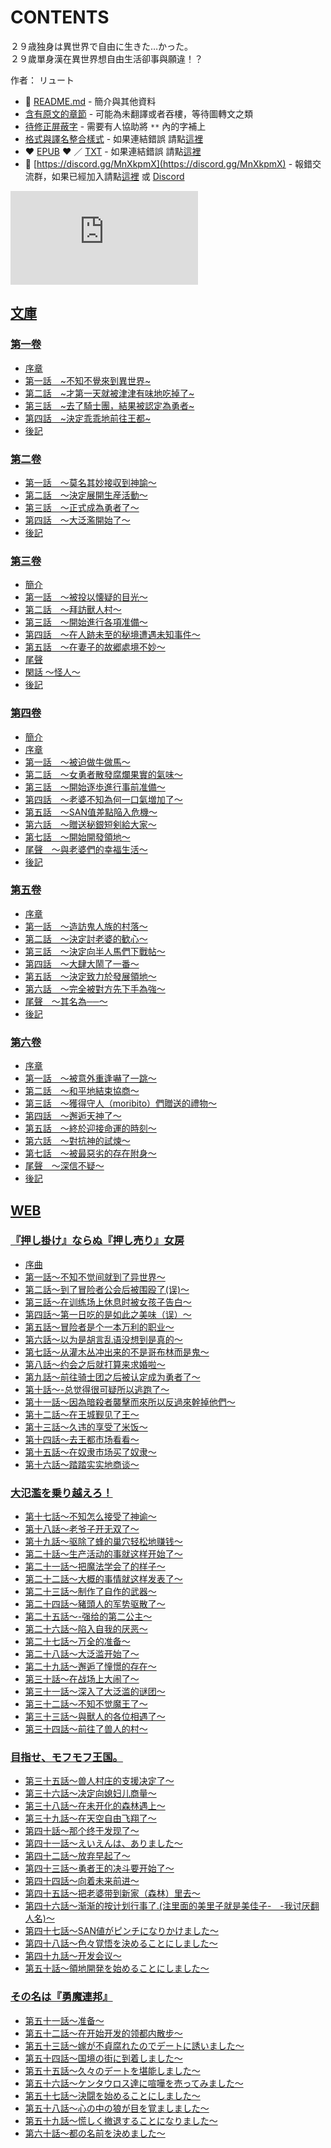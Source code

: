 # CONTENTS

２９歳独身は異世界で自由に生きた…かった。  
２９歲單身漢在異世界想自由生活卻事與願違！？  

作者： リュート  



- :closed_book: [README.md](README.md) - 簡介與其他資料
- [含有原文的章節](ja.md) - 可能為未翻譯或者吞樓，等待圖轉文之類
- [待修正屏蔽字](%E5%BE%85%E4%BF%AE%E6%AD%A3%E5%B1%8F%E8%94%BD%E5%AD%97.md) - 需要有人協助將 `**` 內的字補上
- [格式與譯名整合樣式](https://github.com/bluelovers/node-novel/blob/master/lib/locales/%EF%BC%92%EF%BC%99%E6%AD%B3%E7%8B%AC%E8%BA%AB%E3%81%AF%E7%95%B0%E4%B8%96%E7%95%8C%E3%81%A7%E8%87%AA%E7%94%B1%E3%81%AB%E7%94%9F%E3%81%8D%E3%81%9F%E2%80%A6%E3%81%8B%E3%81%A3%E3%81%9F%E3%80%82.ts) - 如果連結錯誤 請點[這裡](https://github.com/bluelovers/node-novel/blob/master/lib/locales/)
-  :heart: [EPUB](https://gitlab.com/demonovel/epub-txt/blob/master/user_out/%EF%BC%92%EF%BC%99%E6%AD%B2%E5%96%AE%E8%BA%AB%E6%BC%A2%E5%9C%A8%E7%95%B0%E4%B8%96%E7%95%8C%E6%83%B3%E8%87%AA%E7%94%B1%E7%94%9F%E6%B4%BB%E5%8D%BB%E4%BA%8B%E8%88%87%E9%A1%98%E9%81%95%EF%BC%81%EF%BC%9F.epub) :heart:  ／ [TXT](https://gitlab.com/demonovel/epub-txt/blob/master/user_out/out/%EF%BC%92%EF%BC%99%E6%AD%B2%E5%96%AE%E8%BA%AB%E6%BC%A2%E5%9C%A8%E7%95%B0%E4%B8%96%E7%95%8C%E6%83%B3%E8%87%AA%E7%94%B1%E7%94%9F%E6%B4%BB%E5%8D%BB%E4%BA%8B%E8%88%87%E9%A1%98%E9%81%95.out.txt) - 如果連結錯誤 請點[這裡](https://gitlab.com/demonovel/epub-txt/blob/master/user_out/user_out)
- :mega: [https://discord.gg/MnXkpmX](https://discord.gg/MnXkpmX) - 報錯交流群，如果已經加入請點[這裡](https://discordapp.com/channels/467794087769014273/467794088285175809) 或 [Discord](https://discordapp.com/channels/@me)


![導航目錄](https://chart.apis.google.com/chart?cht=qr&chs=150x150&chl=https://gitlab.com/novel-group/txt-source/blob/master/user_out/２９歳独身は異世界で自由に生きた…かった。/導航目錄.md "導航目錄")




## [文庫](00010_%E6%96%87%E5%BA%AB)


### [第一卷](00010_%E6%96%87%E5%BA%AB/00000_%E7%AC%AC%E4%B8%80%E5%8D%B7)

- [序章](00010_%E6%96%87%E5%BA%AB/00000_%E7%AC%AC%E4%B8%80%E5%8D%B7/00020_%E5%BA%8F%E7%AB%A0.txt)
- [第一話　~不知不覺來到異世界~](00010_%E6%96%87%E5%BA%AB/00000_%E7%AC%AC%E4%B8%80%E5%8D%B7/00030_%E7%AC%AC%E4%B8%80%E8%A9%B1%E3%80%80~%E4%B8%8D%E7%9F%A5%E4%B8%8D%E8%A6%BA%E4%BE%86%E5%88%B0%E7%95%B0%E4%B8%96%E7%95%8C~.txt)
- [第二話　~才第一天就被津津有味地吃掉了~](00010_%E6%96%87%E5%BA%AB/00000_%E7%AC%AC%E4%B8%80%E5%8D%B7/00040_%E7%AC%AC%E4%BA%8C%E8%A9%B1%E3%80%80~%E6%89%8D%E7%AC%AC%E4%B8%80%E5%A4%A9%E5%B0%B1%E8%A2%AB%E6%B4%A5%E6%B4%A5%E6%9C%89%E5%91%B3%E5%9C%B0%E5%90%83%E6%8E%89%E4%BA%86~.txt)
- [第三話　~去了騎士團，結果被認定為勇者~](00010_%E6%96%87%E5%BA%AB/00000_%E7%AC%AC%E4%B8%80%E5%8D%B7/00050_%E7%AC%AC%E4%B8%89%E8%A9%B1%E3%80%80~%E5%8E%BB%E4%BA%86%E9%A8%8E%E5%A3%AB%E5%9C%98%EF%BC%8C%E7%B5%90%E6%9E%9C%E8%A2%AB%E8%AA%8D%E5%AE%9A%E7%82%BA%E5%8B%87%E8%80%85~.txt)
- [第四話　~決定乖乖地前往王都~](00010_%E6%96%87%E5%BA%AB/00000_%E7%AC%AC%E4%B8%80%E5%8D%B7/00060_%E7%AC%AC%E5%9B%9B%E8%A9%B1%E3%80%80~%E6%B1%BA%E5%AE%9A%E4%B9%96%E4%B9%96%E5%9C%B0%E5%89%8D%E5%BE%80%E7%8E%8B%E9%83%BD~.txt)
- [後記](00010_%E6%96%87%E5%BA%AB/00000_%E7%AC%AC%E4%B8%80%E5%8D%B7/00070_%E5%BE%8C%E8%A8%98.txt)

### [第二卷](00010_%E6%96%87%E5%BA%AB/00010_%E7%AC%AC%E4%BA%8C%E5%8D%B7)

- [第一話　～莫名其妙接収到神諭～](00010_%E6%96%87%E5%BA%AB/00010_%E7%AC%AC%E4%BA%8C%E5%8D%B7/00020_%E7%AC%AC%E4%B8%80%E8%A9%B1%E3%80%80%EF%BD%9E%E8%8E%AB%E5%90%8D%E5%85%B6%E5%A6%99%E6%8E%A5%E5%8F%8E%E5%88%B0%E7%A5%9E%E8%AB%AD%EF%BD%9E.txt)
- [第二話　～決定展開生産活動～](00010_%E6%96%87%E5%BA%AB/00010_%E7%AC%AC%E4%BA%8C%E5%8D%B7/00030_%E7%AC%AC%E4%BA%8C%E8%A9%B1%E3%80%80%EF%BD%9E%E6%B1%BA%E5%AE%9A%E5%B1%95%E9%96%8B%E7%94%9F%E7%94%A3%E6%B4%BB%E5%8B%95%EF%BD%9E.txt)
- [第三話　～正式成為勇者了～](00010_%E6%96%87%E5%BA%AB/00010_%E7%AC%AC%E4%BA%8C%E5%8D%B7/00040_%E7%AC%AC%E4%B8%89%E8%A9%B1%E3%80%80%EF%BD%9E%E6%AD%A3%E5%BC%8F%E6%88%90%E7%82%BA%E5%8B%87%E8%80%85%E4%BA%86%EF%BD%9E.txt)
- [第四話　～大泛濫開始了～](00010_%E6%96%87%E5%BA%AB/00010_%E7%AC%AC%E4%BA%8C%E5%8D%B7/00050_%E7%AC%AC%E5%9B%9B%E8%A9%B1%E3%80%80%EF%BD%9E%E5%A4%A7%E6%B3%9B%E6%BF%AB%E9%96%8B%E5%A7%8B%E4%BA%86%EF%BD%9E.txt)
- [後記](00010_%E6%96%87%E5%BA%AB/00010_%E7%AC%AC%E4%BA%8C%E5%8D%B7/00060_%E5%BE%8C%E8%A8%98.txt)

### [第三卷](00010_%E6%96%87%E5%BA%AB/00020_%E7%AC%AC%E4%B8%89%E5%8D%B7)

- [簡介](00010_%E6%96%87%E5%BA%AB/00020_%E7%AC%AC%E4%B8%89%E5%8D%B7/00010_%E7%B0%A1%E4%BB%8B.txt)
- [第一話　～被投以懐疑的目光～](00010_%E6%96%87%E5%BA%AB/00020_%E7%AC%AC%E4%B8%89%E5%8D%B7/00020_%E7%AC%AC%E4%B8%80%E8%A9%B1%E3%80%80%EF%BD%9E%E8%A2%AB%E6%8A%95%E4%BB%A5%E6%87%90%E7%96%91%E7%9A%84%E7%9B%AE%E5%85%89%EF%BD%9E.txt)
- [第二話　～拜訪獸人村～](00010_%E6%96%87%E5%BA%AB/00020_%E7%AC%AC%E4%B8%89%E5%8D%B7/00030_%E7%AC%AC%E4%BA%8C%E8%A9%B1%E3%80%80%EF%BD%9E%E6%8B%9C%E8%A8%AA%E7%8D%B8%E4%BA%BA%E6%9D%91%EF%BD%9E.txt)
- [第三話　～開始進行各項准備～](00010_%E6%96%87%E5%BA%AB/00020_%E7%AC%AC%E4%B8%89%E5%8D%B7/00040_%E7%AC%AC%E4%B8%89%E8%A9%B1%E3%80%80%EF%BD%9E%E9%96%8B%E5%A7%8B%E9%80%B2%E8%A1%8C%E5%90%84%E9%A0%85%E5%87%86%E5%82%99%EF%BD%9E.txt)
- [第四話　～在人跡未至的秘境遭遇未知事件～](00010_%E6%96%87%E5%BA%AB/00020_%E7%AC%AC%E4%B8%89%E5%8D%B7/00050_%E7%AC%AC%E5%9B%9B%E8%A9%B1%E3%80%80%EF%BD%9E%E5%9C%A8%E4%BA%BA%E8%B7%A1%E6%9C%AA%E8%87%B3%E7%9A%84%E7%A7%98%E5%A2%83%E9%81%AD%E9%81%87%E6%9C%AA%E7%9F%A5%E4%BA%8B%E4%BB%B6%EF%BD%9E.txt)
- [第五話　～在妻子的故郷處境不妙～](00010_%E6%96%87%E5%BA%AB/00020_%E7%AC%AC%E4%B8%89%E5%8D%B7/00060_%E7%AC%AC%E4%BA%94%E8%A9%B1%E3%80%80%EF%BD%9E%E5%9C%A8%E5%A6%BB%E5%AD%90%E7%9A%84%E6%95%85%E9%83%B7%E8%99%95%E5%A2%83%E4%B8%8D%E5%A6%99%EF%BD%9E.txt)
- [尾聲](00010_%E6%96%87%E5%BA%AB/00020_%E7%AC%AC%E4%B8%89%E5%8D%B7/00070_%E5%B0%BE%E8%81%B2.txt)
- [閑話 ～怪人～](00010_%E6%96%87%E5%BA%AB/00020_%E7%AC%AC%E4%B8%89%E5%8D%B7/00080_%E9%96%91%E8%A9%B1%20%EF%BD%9E%E6%80%AA%E4%BA%BA%EF%BD%9E.txt)
- [後記](00010_%E6%96%87%E5%BA%AB/00020_%E7%AC%AC%E4%B8%89%E5%8D%B7/00090_%E5%BE%8C%E8%A8%98.txt)

### [第四卷](00010_%E6%96%87%E5%BA%AB/00030_%E7%AC%AC%E5%9B%9B%E5%8D%B7)

- [簡介](00010_%E6%96%87%E5%BA%AB/00030_%E7%AC%AC%E5%9B%9B%E5%8D%B7/00010_%E7%B0%A1%E4%BB%8B.txt)
- [序章](00010_%E6%96%87%E5%BA%AB/00030_%E7%AC%AC%E5%9B%9B%E5%8D%B7/00020_%E5%BA%8F%E7%AB%A0.txt)
- [第一話　～被迫做牛做馬～](00010_%E6%96%87%E5%BA%AB/00030_%E7%AC%AC%E5%9B%9B%E5%8D%B7/00030_%E7%AC%AC%E4%B8%80%E8%A9%B1%E3%80%80%EF%BD%9E%E8%A2%AB%E8%BF%AB%E5%81%9A%E7%89%9B%E5%81%9A%E9%A6%AC%EF%BD%9E.txt)
- [第二話　～女勇者散發腐爛果實的氣味～](00010_%E6%96%87%E5%BA%AB/00030_%E7%AC%AC%E5%9B%9B%E5%8D%B7/00040_%E7%AC%AC%E4%BA%8C%E8%A9%B1%E3%80%80%EF%BD%9E%E5%A5%B3%E5%8B%87%E8%80%85%E6%95%A3%E7%99%BC%E8%85%90%E7%88%9B%E6%9E%9C%E5%AF%A6%E7%9A%84%E6%B0%A3%E5%91%B3%EF%BD%9E.txt)
- [第三話　～開始逐歩進行事前准備～](00010_%E6%96%87%E5%BA%AB/00030_%E7%AC%AC%E5%9B%9B%E5%8D%B7/00050_%E7%AC%AC%E4%B8%89%E8%A9%B1%E3%80%80%EF%BD%9E%E9%96%8B%E5%A7%8B%E9%80%90%E6%AD%A9%E9%80%B2%E8%A1%8C%E4%BA%8B%E5%89%8D%E5%87%86%E5%82%99%EF%BD%9E.txt)
- [第四話　～老婆不知為何一口氣増加了～](00010_%E6%96%87%E5%BA%AB/00030_%E7%AC%AC%E5%9B%9B%E5%8D%B7/00060_%E7%AC%AC%E5%9B%9B%E8%A9%B1%E3%80%80%EF%BD%9E%E8%80%81%E5%A9%86%E4%B8%8D%E7%9F%A5%E7%82%BA%E4%BD%95%E4%B8%80%E5%8F%A3%E6%B0%A3%E5%A2%97%E5%8A%A0%E4%BA%86%EF%BD%9E.txt)
- [第五話　～SAN值差點陥入危機～](00010_%E6%96%87%E5%BA%AB/00030_%E7%AC%AC%E5%9B%9B%E5%8D%B7/00070_%E7%AC%AC%E4%BA%94%E8%A9%B1%E3%80%80%EF%BD%9ESAN%E5%80%BC%E5%B7%AE%E9%BB%9E%E9%99%A5%E5%85%A5%E5%8D%B1%E6%A9%9F%EF%BD%9E.txt)
- [第六話　～贈送秘銀短剣給大家～](00010_%E6%96%87%E5%BA%AB/00030_%E7%AC%AC%E5%9B%9B%E5%8D%B7/00080_%E7%AC%AC%E5%85%AD%E8%A9%B1%E3%80%80%EF%BD%9E%E8%B4%88%E9%80%81%E7%A7%98%E9%8A%80%E7%9F%AD%E5%89%A3%E7%B5%A6%E5%A4%A7%E5%AE%B6%EF%BD%9E.txt)
- [第七話　～開始開發領地～](00010_%E6%96%87%E5%BA%AB/00030_%E7%AC%AC%E5%9B%9B%E5%8D%B7/00090_%E7%AC%AC%E4%B8%83%E8%A9%B1%E3%80%80%EF%BD%9E%E9%96%8B%E5%A7%8B%E9%96%8B%E7%99%BC%E9%A0%98%E5%9C%B0%EF%BD%9E.txt)
- [尾聲　～與老婆們的幸福生活～](00010_%E6%96%87%E5%BA%AB/00030_%E7%AC%AC%E5%9B%9B%E5%8D%B7/00100_%E5%B0%BE%E8%81%B2%E3%80%80%EF%BD%9E%E8%88%87%E8%80%81%E5%A9%86%E5%80%91%E7%9A%84%E5%B9%B8%E7%A6%8F%E7%94%9F%E6%B4%BB%EF%BD%9E.txt)
- [後記](00010_%E6%96%87%E5%BA%AB/00030_%E7%AC%AC%E5%9B%9B%E5%8D%B7/00110_%E5%BE%8C%E8%A8%98.txt)

### [第五卷](00010_%E6%96%87%E5%BA%AB/00040_%E7%AC%AC%E4%BA%94%E5%8D%B7)

- [序章](00010_%E6%96%87%E5%BA%AB/00040_%E7%AC%AC%E4%BA%94%E5%8D%B7/00020_%E5%BA%8F%E7%AB%A0.txt)
- [第一話　～造訪鬼人族的村落～](00010_%E6%96%87%E5%BA%AB/00040_%E7%AC%AC%E4%BA%94%E5%8D%B7/00030_%E7%AC%AC%E4%B8%80%E8%A9%B1%E3%80%80%EF%BD%9E%E9%80%A0%E8%A8%AA%E9%AC%BC%E4%BA%BA%E6%97%8F%E7%9A%84%E6%9D%91%E8%90%BD%EF%BD%9E.txt)
- [第二話　～決定討老婆的歓心～](00010_%E6%96%87%E5%BA%AB/00040_%E7%AC%AC%E4%BA%94%E5%8D%B7/00040_%E7%AC%AC%E4%BA%8C%E8%A9%B1%E3%80%80%EF%BD%9E%E6%B1%BA%E5%AE%9A%E8%A8%8E%E8%80%81%E5%A9%86%E7%9A%84%E6%AD%93%E5%BF%83%EF%BD%9E.txt)
- [第三話　～決定向半人馬們下戰帖～](00010_%E6%96%87%E5%BA%AB/00040_%E7%AC%AC%E4%BA%94%E5%8D%B7/00050_%E7%AC%AC%E4%B8%89%E8%A9%B1%E3%80%80%EF%BD%9E%E6%B1%BA%E5%AE%9A%E5%90%91%E5%8D%8A%E4%BA%BA%E9%A6%AC%E5%80%91%E4%B8%8B%E6%88%B0%E5%B8%96%EF%BD%9E.txt)
- [第四話　～大肆大鬧了一番～](00010_%E6%96%87%E5%BA%AB/00040_%E7%AC%AC%E4%BA%94%E5%8D%B7/00060_%E7%AC%AC%E5%9B%9B%E8%A9%B1%E3%80%80%EF%BD%9E%E5%A4%A7%E8%82%86%E5%A4%A7%E9%AC%A7%E4%BA%86%E4%B8%80%E7%95%AA%EF%BD%9E.txt)
- [第五話　～決定致力於發展領地～](00010_%E6%96%87%E5%BA%AB/00040_%E7%AC%AC%E4%BA%94%E5%8D%B7/00070_%E7%AC%AC%E4%BA%94%E8%A9%B1%E3%80%80%EF%BD%9E%E6%B1%BA%E5%AE%9A%E8%87%B4%E5%8A%9B%E6%96%BC%E7%99%BC%E5%B1%95%E9%A0%98%E5%9C%B0%EF%BD%9E.txt)
- [第六話　～完全被對方先下手為強～](00010_%E6%96%87%E5%BA%AB/00040_%E7%AC%AC%E4%BA%94%E5%8D%B7/00080_%E7%AC%AC%E5%85%AD%E8%A9%B1%E3%80%80%EF%BD%9E%E5%AE%8C%E5%85%A8%E8%A2%AB%E5%B0%8D%E6%96%B9%E5%85%88%E4%B8%8B%E6%89%8B%E7%82%BA%E5%BC%B7%EF%BD%9E.txt)
- [尾聲　～其名為──～](00010_%E6%96%87%E5%BA%AB/00040_%E7%AC%AC%E4%BA%94%E5%8D%B7/00090_%E5%B0%BE%E8%81%B2%E3%80%80%EF%BD%9E%E5%85%B6%E5%90%8D%E7%82%BA%E2%94%80%E2%94%80%EF%BD%9E.txt)
- [後記](00010_%E6%96%87%E5%BA%AB/00040_%E7%AC%AC%E4%BA%94%E5%8D%B7/00100_%E5%BE%8C%E8%A8%98.txt)

### [第六卷](00010_%E6%96%87%E5%BA%AB/00060_%E7%AC%AC%E5%85%AD%E5%8D%B7)

- [序章](00010_%E6%96%87%E5%BA%AB/00060_%E7%AC%AC%E5%85%AD%E5%8D%B7/00020_%E5%BA%8F%E7%AB%A0.txt)
- [第一話　～被意外重逢嚇了一跳～](00010_%E6%96%87%E5%BA%AB/00060_%E7%AC%AC%E5%85%AD%E5%8D%B7/00030_%E7%AC%AC%E4%B8%80%E8%A9%B1%E3%80%80%EF%BD%9E%E8%A2%AB%E6%84%8F%E5%A4%96%E9%87%8D%E9%80%A2%E5%9A%87%E4%BA%86%E4%B8%80%E8%B7%B3%EF%BD%9E.txt)
- [第二話　～和平地結束協商～](00010_%E6%96%87%E5%BA%AB/00060_%E7%AC%AC%E5%85%AD%E5%8D%B7/00040_%E7%AC%AC%E4%BA%8C%E8%A9%B1%E3%80%80%EF%BD%9E%E5%92%8C%E5%B9%B3%E5%9C%B0%E7%B5%90%E6%9D%9F%E5%8D%94%E5%95%86%EF%BD%9E.txt)
- [第三話　～獲得守人（moribito）們贈送的禮物～](00010_%E6%96%87%E5%BA%AB/00060_%E7%AC%AC%E5%85%AD%E5%8D%B7/00050_%E7%AC%AC%E4%B8%89%E8%A9%B1%E3%80%80%EF%BD%9E%E7%8D%B2%E5%BE%97%E5%AE%88%E4%BA%BA%EF%BC%88moribito%EF%BC%89%E5%80%91%E8%B4%88%E9%80%81%E7%9A%84%E7%A6%AE%E7%89%A9%EF%BD%9E.txt)
- [第四話　～邂逅天神了～](00010_%E6%96%87%E5%BA%AB/00060_%E7%AC%AC%E5%85%AD%E5%8D%B7/00060_%E7%AC%AC%E5%9B%9B%E8%A9%B1%E3%80%80%EF%BD%9E%E9%82%82%E9%80%85%E5%A4%A9%E7%A5%9E%E4%BA%86%EF%BD%9E.txt)
- [第五話　～終於迎接命運的時刻～](00010_%E6%96%87%E5%BA%AB/00060_%E7%AC%AC%E5%85%AD%E5%8D%B7/00070_%E7%AC%AC%E4%BA%94%E8%A9%B1%E3%80%80%EF%BD%9E%E7%B5%82%E6%96%BC%E8%BF%8E%E6%8E%A5%E5%91%BD%E9%81%8B%E7%9A%84%E6%99%82%E5%88%BB%EF%BD%9E.txt)
- [第六話　～對抗神的試煉～](00010_%E6%96%87%E5%BA%AB/00060_%E7%AC%AC%E5%85%AD%E5%8D%B7/00080_%E7%AC%AC%E5%85%AD%E8%A9%B1%E3%80%80%EF%BD%9E%E5%B0%8D%E6%8A%97%E7%A5%9E%E7%9A%84%E8%A9%A6%E7%85%89%EF%BD%9E.txt)
- [第七話　～被最惡劣的存在附身～](00010_%E6%96%87%E5%BA%AB/00060_%E7%AC%AC%E5%85%AD%E5%8D%B7/00090_%E7%AC%AC%E4%B8%83%E8%A9%B1%E3%80%80%EF%BD%9E%E8%A2%AB%E6%9C%80%E6%83%A1%E5%8A%A3%E7%9A%84%E5%AD%98%E5%9C%A8%E9%99%84%E8%BA%AB%EF%BD%9E.txt)
- [尾聲　～深信不疑～](00010_%E6%96%87%E5%BA%AB/00060_%E7%AC%AC%E5%85%AD%E5%8D%B7/00100_%E5%B0%BE%E8%81%B2%E3%80%80%EF%BD%9E%E6%B7%B1%E4%BF%A1%E4%B8%8D%E7%96%91%EF%BD%9E.txt)
- [後記](00010_%E6%96%87%E5%BA%AB/00060_%E7%AC%AC%E5%85%AD%E5%8D%B7/00110_%E5%BE%8C%E8%A8%98.txt)


## [WEB](00020_WEB)


### [『押し掛け』ならぬ『押し売り』女房](00020_WEB/00000_%E3%80%8E%E6%8A%BC%E3%81%97%E6%8E%9B%E3%81%91%E3%80%8F%E3%81%AA%E3%82%89%E3%81%AC%E3%80%8E%E6%8A%BC%E3%81%97%E5%A3%B2%E3%82%8A%E3%80%8F%E5%A5%B3%E6%88%BF)

- [序曲](00020_WEB/00000_%E3%80%8E%E6%8A%BC%E3%81%97%E6%8E%9B%E3%81%91%E3%80%8F%E3%81%AA%E3%82%89%E3%81%AC%E3%80%8E%E6%8A%BC%E3%81%97%E5%A3%B2%E3%82%8A%E3%80%8F%E5%A5%B3%E6%88%BF/00010_%E5%BA%8F%E6%9B%B2.txt)
- [第一話～不知不觉间就到了异世界～](00020_WEB/00000_%E3%80%8E%E6%8A%BC%E3%81%97%E6%8E%9B%E3%81%91%E3%80%8F%E3%81%AA%E3%82%89%E3%81%AC%E3%80%8E%E6%8A%BC%E3%81%97%E5%A3%B2%E3%82%8A%E3%80%8F%E5%A5%B3%E6%88%BF/00020_%E7%AC%AC%E4%B8%80%E8%A9%B1%EF%BD%9E%E4%B8%8D%E7%9F%A5%E4%B8%8D%E8%A7%89%E9%97%B4%E5%B0%B1%E5%88%B0%E4%BA%86%E5%BC%82%E4%B8%96%E7%95%8C%EF%BD%9E.txt)
- [第二話～到了冒险者公会后被围殴了(误)～](00020_WEB/00000_%E3%80%8E%E6%8A%BC%E3%81%97%E6%8E%9B%E3%81%91%E3%80%8F%E3%81%AA%E3%82%89%E3%81%AC%E3%80%8E%E6%8A%BC%E3%81%97%E5%A3%B2%E3%82%8A%E3%80%8F%E5%A5%B3%E6%88%BF/00030_%E7%AC%AC%E4%BA%8C%E8%A9%B1%EF%BD%9E%E5%88%B0%E4%BA%86%E5%86%92%E9%99%A9%E8%80%85%E5%85%AC%E4%BC%9A%E5%90%8E%E8%A2%AB%E5%9B%B4%E6%AE%B4%E4%BA%86(%E8%AF%AF)%EF%BD%9E.txt)
- [第三話～在训练场上休息时被女孩子告白～](00020_WEB/00000_%E3%80%8E%E6%8A%BC%E3%81%97%E6%8E%9B%E3%81%91%E3%80%8F%E3%81%AA%E3%82%89%E3%81%AC%E3%80%8E%E6%8A%BC%E3%81%97%E5%A3%B2%E3%82%8A%E3%80%8F%E5%A5%B3%E6%88%BF/00040_%E7%AC%AC%E4%B8%89%E8%A9%B1%EF%BD%9E%E5%9C%A8%E8%AE%AD%E7%BB%83%E5%9C%BA%E4%B8%8A%E4%BC%91%E6%81%AF%E6%97%B6%E8%A2%AB%E5%A5%B3%E5%AD%A9%E5%AD%90%E5%91%8A%E7%99%BD%EF%BD%9E.txt)
- [第四話～第一日吃的是如此之美味（误）～](00020_WEB/00000_%E3%80%8E%E6%8A%BC%E3%81%97%E6%8E%9B%E3%81%91%E3%80%8F%E3%81%AA%E3%82%89%E3%81%AC%E3%80%8E%E6%8A%BC%E3%81%97%E5%A3%B2%E3%82%8A%E3%80%8F%E5%A5%B3%E6%88%BF/00050_%E7%AC%AC%E5%9B%9B%E8%A9%B1%EF%BD%9E%E7%AC%AC%E4%B8%80%E6%97%A5%E5%90%83%E7%9A%84%E6%98%AF%E5%A6%82%E6%AD%A4%E4%B9%8B%E7%BE%8E%E5%91%B3%EF%BC%88%E8%AF%AF%EF%BC%89%EF%BD%9E.txt)
- [第五話～冒险者是个一本万利的职业～](00020_WEB/00000_%E3%80%8E%E6%8A%BC%E3%81%97%E6%8E%9B%E3%81%91%E3%80%8F%E3%81%AA%E3%82%89%E3%81%AC%E3%80%8E%E6%8A%BC%E3%81%97%E5%A3%B2%E3%82%8A%E3%80%8F%E5%A5%B3%E6%88%BF/00060_%E7%AC%AC%E4%BA%94%E8%A9%B1%EF%BD%9E%E5%86%92%E9%99%A9%E8%80%85%E6%98%AF%E4%B8%AA%E4%B8%80%E6%9C%AC%E4%B8%87%E5%88%A9%E7%9A%84%E8%81%8C%E4%B8%9A%EF%BD%9E.txt)
- [第六話～以为是胡言乱语没想到是真的～](00020_WEB/00000_%E3%80%8E%E6%8A%BC%E3%81%97%E6%8E%9B%E3%81%91%E3%80%8F%E3%81%AA%E3%82%89%E3%81%AC%E3%80%8E%E6%8A%BC%E3%81%97%E5%A3%B2%E3%82%8A%E3%80%8F%E5%A5%B3%E6%88%BF/00070_%E7%AC%AC%E5%85%AD%E8%A9%B1%EF%BD%9E%E4%BB%A5%E4%B8%BA%E6%98%AF%E8%83%A1%E8%A8%80%E4%B9%B1%E8%AF%AD%E6%B2%A1%E6%83%B3%E5%88%B0%E6%98%AF%E7%9C%9F%E7%9A%84%EF%BD%9E.txt)
- [第七話～从灌木丛冲出来的不是哥布林而是鬼～](00020_WEB/00000_%E3%80%8E%E6%8A%BC%E3%81%97%E6%8E%9B%E3%81%91%E3%80%8F%E3%81%AA%E3%82%89%E3%81%AC%E3%80%8E%E6%8A%BC%E3%81%97%E5%A3%B2%E3%82%8A%E3%80%8F%E5%A5%B3%E6%88%BF/00080_%E7%AC%AC%E4%B8%83%E8%A9%B1%EF%BD%9E%E4%BB%8E%E7%81%8C%E6%9C%A8%E4%B8%9B%E5%86%B2%E5%87%BA%E6%9D%A5%E7%9A%84%E4%B8%8D%E6%98%AF%E5%93%A5%E5%B8%83%E6%9E%97%E8%80%8C%E6%98%AF%E9%AC%BC%EF%BD%9E.txt)
- [第八話～约会之后就打算来求婚啦～](00020_WEB/00000_%E3%80%8E%E6%8A%BC%E3%81%97%E6%8E%9B%E3%81%91%E3%80%8F%E3%81%AA%E3%82%89%E3%81%AC%E3%80%8E%E6%8A%BC%E3%81%97%E5%A3%B2%E3%82%8A%E3%80%8F%E5%A5%B3%E6%88%BF/00090_%E7%AC%AC%E5%85%AB%E8%A9%B1%EF%BD%9E%E7%BA%A6%E4%BC%9A%E4%B9%8B%E5%90%8E%E5%B0%B1%E6%89%93%E7%AE%97%E6%9D%A5%E6%B1%82%E5%A9%9A%E5%95%A6%EF%BD%9E.txt)
- [第九話～前往骑士团之后被认定成为勇者了～](00020_WEB/00000_%E3%80%8E%E6%8A%BC%E3%81%97%E6%8E%9B%E3%81%91%E3%80%8F%E3%81%AA%E3%82%89%E3%81%AC%E3%80%8E%E6%8A%BC%E3%81%97%E5%A3%B2%E3%82%8A%E3%80%8F%E5%A5%B3%E6%88%BF/00100_%E7%AC%AC%E4%B9%9D%E8%A9%B1%EF%BD%9E%E5%89%8D%E5%BE%80%E9%AA%91%E5%A3%AB%E5%9B%A2%E4%B9%8B%E5%90%8E%E8%A2%AB%E8%AE%A4%E5%AE%9A%E6%88%90%E4%B8%BA%E5%8B%87%E8%80%85%E4%BA%86%EF%BD%9E.txt)
- [第十話～-总觉得很可疑所以逃跑了～](00020_WEB/00000_%E3%80%8E%E6%8A%BC%E3%81%97%E6%8E%9B%E3%81%91%E3%80%8F%E3%81%AA%E3%82%89%E3%81%AC%E3%80%8E%E6%8A%BC%E3%81%97%E5%A3%B2%E3%82%8A%E3%80%8F%E5%A5%B3%E6%88%BF/00110_%E7%AC%AC%E5%8D%81%E8%A9%B1%EF%BD%9E-%E6%80%BB%E8%A7%89%E5%BE%97%E5%BE%88%E5%8F%AF%E7%96%91%E6%89%80%E4%BB%A5%E9%80%83%E8%B7%91%E4%BA%86%EF%BD%9E.txt)
- [第十一話～因為暗殺者襲擊而來所以反過來幹掉他們～](00020_WEB/00000_%E3%80%8E%E6%8A%BC%E3%81%97%E6%8E%9B%E3%81%91%E3%80%8F%E3%81%AA%E3%82%89%E3%81%AC%E3%80%8E%E6%8A%BC%E3%81%97%E5%A3%B2%E3%82%8A%E3%80%8F%E5%A5%B3%E6%88%BF/00120_%E7%AC%AC%E5%8D%81%E4%B8%80%E8%A9%B1%EF%BD%9E%E5%9B%A0%E7%82%BA%E6%9A%97%E6%AE%BA%E8%80%85%E8%A5%B2%E6%93%8A%E8%80%8C%E4%BE%86%E6%89%80%E4%BB%A5%E5%8F%8D%E9%81%8E%E4%BE%86%E5%B9%B9%E6%8E%89%E4%BB%96%E5%80%91%EF%BD%9E.txt)
- [第十二話～在王城觐见了王～](00020_WEB/00000_%E3%80%8E%E6%8A%BC%E3%81%97%E6%8E%9B%E3%81%91%E3%80%8F%E3%81%AA%E3%82%89%E3%81%AC%E3%80%8E%E6%8A%BC%E3%81%97%E5%A3%B2%E3%82%8A%E3%80%8F%E5%A5%B3%E6%88%BF/00130_%E7%AC%AC%E5%8D%81%E4%BA%8C%E8%A9%B1%EF%BD%9E%E5%9C%A8%E7%8E%8B%E5%9F%8E%E8%A7%90%E8%A7%81%E4%BA%86%E7%8E%8B%EF%BD%9E.txt)
- [第十三話～久违的享受了米饭～](00020_WEB/00000_%E3%80%8E%E6%8A%BC%E3%81%97%E6%8E%9B%E3%81%91%E3%80%8F%E3%81%AA%E3%82%89%E3%81%AC%E3%80%8E%E6%8A%BC%E3%81%97%E5%A3%B2%E3%82%8A%E3%80%8F%E5%A5%B3%E6%88%BF/00140_%E7%AC%AC%E5%8D%81%E4%B8%89%E8%A9%B1%EF%BD%9E%E4%B9%85%E8%BF%9D%E7%9A%84%E4%BA%AB%E5%8F%97%E4%BA%86%E7%B1%B3%E9%A5%AD%EF%BD%9E.txt)
- [第十四話～去王都市场看看～](00020_WEB/00000_%E3%80%8E%E6%8A%BC%E3%81%97%E6%8E%9B%E3%81%91%E3%80%8F%E3%81%AA%E3%82%89%E3%81%AC%E3%80%8E%E6%8A%BC%E3%81%97%E5%A3%B2%E3%82%8A%E3%80%8F%E5%A5%B3%E6%88%BF/00150_%E7%AC%AC%E5%8D%81%E5%9B%9B%E8%A9%B1%EF%BD%9E%E5%8E%BB%E7%8E%8B%E9%83%BD%E5%B8%82%E5%9C%BA%E7%9C%8B%E7%9C%8B%EF%BD%9E.txt)
- [第十五話～在奴隶市场买了奴隶～](00020_WEB/00000_%E3%80%8E%E6%8A%BC%E3%81%97%E6%8E%9B%E3%81%91%E3%80%8F%E3%81%AA%E3%82%89%E3%81%AC%E3%80%8E%E6%8A%BC%E3%81%97%E5%A3%B2%E3%82%8A%E3%80%8F%E5%A5%B3%E6%88%BF/00160_%E7%AC%AC%E5%8D%81%E4%BA%94%E8%A9%B1%EF%BD%9E%E5%9C%A8%E5%A5%B4%E9%9A%B6%E5%B8%82%E5%9C%BA%E4%B9%B0%E4%BA%86%E5%A5%B4%E9%9A%B6%EF%BD%9E.txt)
- [第十六話～踏踏实实地商谈～](00020_WEB/00000_%E3%80%8E%E6%8A%BC%E3%81%97%E6%8E%9B%E3%81%91%E3%80%8F%E3%81%AA%E3%82%89%E3%81%AC%E3%80%8E%E6%8A%BC%E3%81%97%E5%A3%B2%E3%82%8A%E3%80%8F%E5%A5%B3%E6%88%BF/00170_%E7%AC%AC%E5%8D%81%E5%85%AD%E8%A9%B1%EF%BD%9E%E8%B8%8F%E8%B8%8F%E5%AE%9E%E5%AE%9E%E5%9C%B0%E5%95%86%E8%B0%88%EF%BD%9E.txt)

### [大氾濫を乗り越えろ！](00020_WEB/00010_%E5%A4%A7%E6%B0%BE%E6%BF%AB%E3%82%92%E4%B9%97%E3%82%8A%E8%B6%8A%E3%81%88%E3%82%8D%EF%BC%81)

- [第十七話～不知怎么接受了神谕～](00020_WEB/00010_%E5%A4%A7%E6%B0%BE%E6%BF%AB%E3%82%92%E4%B9%97%E3%82%8A%E8%B6%8A%E3%81%88%E3%82%8D%EF%BC%81/00180_%E7%AC%AC%E5%8D%81%E4%B8%83%E8%A9%B1%EF%BD%9E%E4%B8%8D%E7%9F%A5%E6%80%8E%E4%B9%88%E6%8E%A5%E5%8F%97%E4%BA%86%E7%A5%9E%E8%B0%95%EF%BD%9E.txt)
- [第十八話～老爷子开无双了～](00020_WEB/00010_%E5%A4%A7%E6%B0%BE%E6%BF%AB%E3%82%92%E4%B9%97%E3%82%8A%E8%B6%8A%E3%81%88%E3%82%8D%EF%BC%81/00190_%E7%AC%AC%E5%8D%81%E5%85%AB%E8%A9%B1%EF%BD%9E%E8%80%81%E7%88%B7%E5%AD%90%E5%BC%80%E6%97%A0%E5%8F%8C%E4%BA%86%EF%BD%9E.txt)
- [第十九話～驱除了蜂的巢穴轻松地赚钱～](00020_WEB/00010_%E5%A4%A7%E6%B0%BE%E6%BF%AB%E3%82%92%E4%B9%97%E3%82%8A%E8%B6%8A%E3%81%88%E3%82%8D%EF%BC%81/00200_%E7%AC%AC%E5%8D%81%E4%B9%9D%E8%A9%B1%EF%BD%9E%E9%A9%B1%E9%99%A4%E4%BA%86%E8%9C%82%E7%9A%84%E5%B7%A2%E7%A9%B4%E8%BD%BB%E6%9D%BE%E5%9C%B0%E8%B5%9A%E9%92%B1%EF%BD%9E.txt)
- [第二十話～生产活动的事就这样开始了～](00020_WEB/00010_%E5%A4%A7%E6%B0%BE%E6%BF%AB%E3%82%92%E4%B9%97%E3%82%8A%E8%B6%8A%E3%81%88%E3%82%8D%EF%BC%81/00210_%E7%AC%AC%E4%BA%8C%E5%8D%81%E8%A9%B1%EF%BD%9E%E7%94%9F%E4%BA%A7%E6%B4%BB%E5%8A%A8%E7%9A%84%E4%BA%8B%E5%B0%B1%E8%BF%99%E6%A0%B7%E5%BC%80%E5%A7%8B%E4%BA%86%EF%BD%9E.txt)
- [第二十一話～把魔法学会了的样子～](00020_WEB/00010_%E5%A4%A7%E6%B0%BE%E6%BF%AB%E3%82%92%E4%B9%97%E3%82%8A%E8%B6%8A%E3%81%88%E3%82%8D%EF%BC%81/00220_%E7%AC%AC%E4%BA%8C%E5%8D%81%E4%B8%80%E8%A9%B1%EF%BD%9E%E6%8A%8A%E9%AD%94%E6%B3%95%E5%AD%A6%E4%BC%9A%E4%BA%86%E7%9A%84%E6%A0%B7%E5%AD%90%EF%BD%9E.txt)
- [第二十二話～大概的事情就这样发表了～](00020_WEB/00010_%E5%A4%A7%E6%B0%BE%E6%BF%AB%E3%82%92%E4%B9%97%E3%82%8A%E8%B6%8A%E3%81%88%E3%82%8D%EF%BC%81/00230_%E7%AC%AC%E4%BA%8C%E5%8D%81%E4%BA%8C%E8%A9%B1%EF%BD%9E%E5%A4%A7%E6%A6%82%E7%9A%84%E4%BA%8B%E6%83%85%E5%B0%B1%E8%BF%99%E6%A0%B7%E5%8F%91%E8%A1%A8%E4%BA%86%EF%BD%9E.txt)
- [第二十三話～制作了自作的武器～](00020_WEB/00010_%E5%A4%A7%E6%B0%BE%E6%BF%AB%E3%82%92%E4%B9%97%E3%82%8A%E8%B6%8A%E3%81%88%E3%82%8D%EF%BC%81/00240_%E7%AC%AC%E4%BA%8C%E5%8D%81%E4%B8%89%E8%A9%B1%EF%BD%9E%E5%88%B6%E4%BD%9C%E4%BA%86%E8%87%AA%E4%BD%9C%E7%9A%84%E6%AD%A6%E5%99%A8%EF%BD%9E.txt)
- [第二十四話～豬頭人的军势驱散了～](00020_WEB/00010_%E5%A4%A7%E6%B0%BE%E6%BF%AB%E3%82%92%E4%B9%97%E3%82%8A%E8%B6%8A%E3%81%88%E3%82%8D%EF%BC%81/00250_%E7%AC%AC%E4%BA%8C%E5%8D%81%E5%9B%9B%E8%A9%B1%EF%BD%9E%E8%B1%AC%E9%A0%AD%E4%BA%BA%E7%9A%84%E5%86%9B%E5%8A%BF%E9%A9%B1%E6%95%A3%E4%BA%86%EF%BD%9E.txt)
- [第二十五話～-强给的第二公主～](00020_WEB/00010_%E5%A4%A7%E6%B0%BE%E6%BF%AB%E3%82%92%E4%B9%97%E3%82%8A%E8%B6%8A%E3%81%88%E3%82%8D%EF%BC%81/00260_%E7%AC%AC%E4%BA%8C%E5%8D%81%E4%BA%94%E8%A9%B1%EF%BD%9E-%E5%BC%BA%E7%BB%99%E7%9A%84%E7%AC%AC%E4%BA%8C%E5%85%AC%E4%B8%BB%EF%BD%9E.txt)
- [第二十六話～陷入自我的厌恶～](00020_WEB/00010_%E5%A4%A7%E6%B0%BE%E6%BF%AB%E3%82%92%E4%B9%97%E3%82%8A%E8%B6%8A%E3%81%88%E3%82%8D%EF%BC%81/00270_%E7%AC%AC%E4%BA%8C%E5%8D%81%E5%85%AD%E8%A9%B1%EF%BD%9E%E9%99%B7%E5%85%A5%E8%87%AA%E6%88%91%E7%9A%84%E5%8E%8C%E6%81%B6%EF%BD%9E.txt)
- [第二十七話～万全的准备～](00020_WEB/00010_%E5%A4%A7%E6%B0%BE%E6%BF%AB%E3%82%92%E4%B9%97%E3%82%8A%E8%B6%8A%E3%81%88%E3%82%8D%EF%BC%81/00280_%E7%AC%AC%E4%BA%8C%E5%8D%81%E4%B8%83%E8%A9%B1%EF%BD%9E%E4%B8%87%E5%85%A8%E7%9A%84%E5%87%86%E5%A4%87%EF%BD%9E.txt)
- [第二十八話～大泛滥开始了～](00020_WEB/00010_%E5%A4%A7%E6%B0%BE%E6%BF%AB%E3%82%92%E4%B9%97%E3%82%8A%E8%B6%8A%E3%81%88%E3%82%8D%EF%BC%81/00290_%E7%AC%AC%E4%BA%8C%E5%8D%81%E5%85%AB%E8%A9%B1%EF%BD%9E%E5%A4%A7%E6%B3%9B%E6%BB%A5%E5%BC%80%E5%A7%8B%E4%BA%86%EF%BD%9E.txt)
- [第二十九話～邂逅了憧憬的存在～](00020_WEB/00010_%E5%A4%A7%E6%B0%BE%E6%BF%AB%E3%82%92%E4%B9%97%E3%82%8A%E8%B6%8A%E3%81%88%E3%82%8D%EF%BC%81/00300_%E7%AC%AC%E4%BA%8C%E5%8D%81%E4%B9%9D%E8%A9%B1%EF%BD%9E%E9%82%82%E9%80%85%E4%BA%86%E6%86%A7%E6%86%AC%E7%9A%84%E5%AD%98%E5%9C%A8%EF%BD%9E.txt)
- [第三十話～在战场上大闹了～](00020_WEB/00010_%E5%A4%A7%E6%B0%BE%E6%BF%AB%E3%82%92%E4%B9%97%E3%82%8A%E8%B6%8A%E3%81%88%E3%82%8D%EF%BC%81/00310_%E7%AC%AC%E4%B8%89%E5%8D%81%E8%A9%B1%EF%BD%9E%E5%9C%A8%E6%88%98%E5%9C%BA%E4%B8%8A%E5%A4%A7%E9%97%B9%E4%BA%86%EF%BD%9E.txt)
- [第三十一話～深入了大泛滥的谜团～](00020_WEB/00010_%E5%A4%A7%E6%B0%BE%E6%BF%AB%E3%82%92%E4%B9%97%E3%82%8A%E8%B6%8A%E3%81%88%E3%82%8D%EF%BC%81/00320_%E7%AC%AC%E4%B8%89%E5%8D%81%E4%B8%80%E8%A9%B1%EF%BD%9E%E6%B7%B1%E5%85%A5%E4%BA%86%E5%A4%A7%E6%B3%9B%E6%BB%A5%E7%9A%84%E8%B0%9C%E5%9B%A2%EF%BD%9E.txt)
- [第三十二話～不知不觉魔王了～](00020_WEB/00010_%E5%A4%A7%E6%B0%BE%E6%BF%AB%E3%82%92%E4%B9%97%E3%82%8A%E8%B6%8A%E3%81%88%E3%82%8D%EF%BC%81/00330_%E7%AC%AC%E4%B8%89%E5%8D%81%E4%BA%8C%E8%A9%B1%EF%BD%9E%E4%B8%8D%E7%9F%A5%E4%B8%8D%E8%A7%89%E9%AD%94%E7%8E%8B%E4%BA%86%EF%BD%9E.txt)
- [第三十三話～與獸人的各位相遇了～](00020_WEB/00010_%E5%A4%A7%E6%B0%BE%E6%BF%AB%E3%82%92%E4%B9%97%E3%82%8A%E8%B6%8A%E3%81%88%E3%82%8D%EF%BC%81/00340_%E7%AC%AC%E4%B8%89%E5%8D%81%E4%B8%89%E8%A9%B1%EF%BD%9E%E8%88%87%E7%8D%B8%E4%BA%BA%E7%9A%84%E5%90%84%E4%BD%8D%E7%9B%B8%E9%81%87%E4%BA%86%EF%BD%9E.txt)
- [第三十四話～前往了兽人的村～](00020_WEB/00010_%E5%A4%A7%E6%B0%BE%E6%BF%AB%E3%82%92%E4%B9%97%E3%82%8A%E8%B6%8A%E3%81%88%E3%82%8D%EF%BC%81/00350_%E7%AC%AC%E4%B8%89%E5%8D%81%E5%9B%9B%E8%A9%B1%EF%BD%9E%E5%89%8D%E5%BE%80%E4%BA%86%E5%85%BD%E4%BA%BA%E7%9A%84%E6%9D%91%EF%BD%9E.txt)

### [目指せ、モフモフ王国。](00020_WEB/00020_%E7%9B%AE%E6%8C%87%E3%81%9B%E3%80%81%E3%83%A2%E3%83%95%E3%83%A2%E3%83%95%E7%8E%8B%E5%9B%BD%E3%80%82)

- [第三十五話～兽人村庄的支援决定了～](00020_WEB/00020_%E7%9B%AE%E6%8C%87%E3%81%9B%E3%80%81%E3%83%A2%E3%83%95%E3%83%A2%E3%83%95%E7%8E%8B%E5%9B%BD%E3%80%82/00360_%E7%AC%AC%E4%B8%89%E5%8D%81%E4%BA%94%E8%A9%B1%EF%BD%9E%E5%85%BD%E4%BA%BA%E6%9D%91%E5%BA%84%E7%9A%84%E6%94%AF%E6%8F%B4%E5%86%B3%E5%AE%9A%E4%BA%86%EF%BD%9E.txt)
- [第三十六話～决定向媳妇儿商量～](00020_WEB/00020_%E7%9B%AE%E6%8C%87%E3%81%9B%E3%80%81%E3%83%A2%E3%83%95%E3%83%A2%E3%83%95%E7%8E%8B%E5%9B%BD%E3%80%82/00370_%E7%AC%AC%E4%B8%89%E5%8D%81%E5%85%AD%E8%A9%B1%EF%BD%9E%E5%86%B3%E5%AE%9A%E5%90%91%E5%AA%B3%E5%A6%87%E5%84%BF%E5%95%86%E9%87%8F%EF%BD%9E.txt)
- [第三十八話～在未开化的森林遇上～](00020_WEB/00020_%E7%9B%AE%E6%8C%87%E3%81%9B%E3%80%81%E3%83%A2%E3%83%95%E3%83%A2%E3%83%95%E7%8E%8B%E5%9B%BD%E3%80%82/00380_%E7%AC%AC%E4%B8%89%E5%8D%81%E5%85%AB%E8%A9%B1%EF%BD%9E%E5%9C%A8%E6%9C%AA%E5%BC%80%E5%8C%96%E7%9A%84%E6%A3%AE%E6%9E%97%E9%81%87%E4%B8%8A%EF%BD%9E.txt)
- [第三十九話～在天空自由飞翔了～](00020_WEB/00020_%E7%9B%AE%E6%8C%87%E3%81%9B%E3%80%81%E3%83%A2%E3%83%95%E3%83%A2%E3%83%95%E7%8E%8B%E5%9B%BD%E3%80%82/00390_%E7%AC%AC%E4%B8%89%E5%8D%81%E4%B9%9D%E8%A9%B1%EF%BD%9E%E5%9C%A8%E5%A4%A9%E7%A9%BA%E8%87%AA%E7%94%B1%E9%A3%9E%E7%BF%94%E4%BA%86%EF%BD%9E.txt)
- [第四十話～那个终于发现了～](00020_WEB/00020_%E7%9B%AE%E6%8C%87%E3%81%9B%E3%80%81%E3%83%A2%E3%83%95%E3%83%A2%E3%83%95%E7%8E%8B%E5%9B%BD%E3%80%82/00400_%E7%AC%AC%E5%9B%9B%E5%8D%81%E8%A9%B1%EF%BD%9E%E9%82%A3%E4%B8%AA%E7%BB%88%E4%BA%8E%E5%8F%91%E7%8E%B0%E4%BA%86%EF%BD%9E.txt)
- [第四十一話～えいえんは、ありました～](00020_WEB/00020_%E7%9B%AE%E6%8C%87%E3%81%9B%E3%80%81%E3%83%A2%E3%83%95%E3%83%A2%E3%83%95%E7%8E%8B%E5%9B%BD%E3%80%82/00405_%E7%AC%AC%E5%9B%9B%E5%8D%81%E4%B8%80%E8%A9%B1%EF%BD%9E%E3%81%88%E3%81%84%E3%81%88%E3%82%93%E3%81%AF%E3%80%81%E3%81%82%E3%82%8A%E3%81%BE%E3%81%97%E3%81%9F%EF%BD%9E.txt)
- [第四十二話～放弃早起了～](00020_WEB/00020_%E7%9B%AE%E6%8C%87%E3%81%9B%E3%80%81%E3%83%A2%E3%83%95%E3%83%A2%E3%83%95%E7%8E%8B%E5%9B%BD%E3%80%82/00410_%E7%AC%AC%E5%9B%9B%E5%8D%81%E4%BA%8C%E8%A9%B1%EF%BD%9E%E6%94%BE%E5%BC%83%E6%97%A9%E8%B5%B7%E4%BA%86%EF%BD%9E.txt)
- [第四十三話～勇者王的决斗要开始了～](00020_WEB/00020_%E7%9B%AE%E6%8C%87%E3%81%9B%E3%80%81%E3%83%A2%E3%83%95%E3%83%A2%E3%83%95%E7%8E%8B%E5%9B%BD%E3%80%82/00430_%E7%AC%AC%E5%9B%9B%E5%8D%81%E4%B8%89%E8%A9%B1%EF%BD%9E%E5%8B%87%E8%80%85%E7%8E%8B%E7%9A%84%E5%86%B3%E6%96%97%E8%A6%81%E5%BC%80%E5%A7%8B%E4%BA%86%EF%BD%9E.txt)
- [第四十四話～向着未来前进～](00020_WEB/00020_%E7%9B%AE%E6%8C%87%E3%81%9B%E3%80%81%E3%83%A2%E3%83%95%E3%83%A2%E3%83%95%E7%8E%8B%E5%9B%BD%E3%80%82/00440_%E7%AC%AC%E5%9B%9B%E5%8D%81%E5%9B%9B%E8%A9%B1%EF%BD%9E%E5%90%91%E7%9D%80%E6%9C%AA%E6%9D%A5%E5%89%8D%E8%BF%9B%EF%BD%9E.txt)
- [第四十五話～把老婆带到新家（森林）里去～](00020_WEB/00020_%E7%9B%AE%E6%8C%87%E3%81%9B%E3%80%81%E3%83%A2%E3%83%95%E3%83%A2%E3%83%95%E7%8E%8B%E5%9B%BD%E3%80%82/00460_%E7%AC%AC%E5%9B%9B%E5%8D%81%E4%BA%94%E8%A9%B1%EF%BD%9E%E6%8A%8A%E8%80%81%E5%A9%86%E5%B8%A6%E5%88%B0%E6%96%B0%E5%AE%B6%EF%BC%88%E6%A3%AE%E6%9E%97%EF%BC%89%E9%87%8C%E5%8E%BB%EF%BD%9E.txt)
- [第四十六話～渐渐的按计划行事了.(注里面的美里子就是美佳子-　-我讨厌翻人名)～](00020_WEB/00020_%E7%9B%AE%E6%8C%87%E3%81%9B%E3%80%81%E3%83%A2%E3%83%95%E3%83%A2%E3%83%95%E7%8E%8B%E5%9B%BD%E3%80%82/00470_%E7%AC%AC%E5%9B%9B%E5%8D%81%E5%85%AD%E8%A9%B1%EF%BD%9E%E6%B8%90%E6%B8%90%E7%9A%84%E6%8C%89%E8%AE%A1%E5%88%92%E8%A1%8C%E4%BA%8B%E4%BA%86.(%E6%B3%A8%E9%87%8C%E9%9D%A2%E7%9A%84%E7%BE%8E%E9%87%8C%E5%AD%90%E5%B0%B1%E6%98%AF%E7%BE%8E%E4%BD%B3%E5%AD%90-%E3%80%80-%E6%88%91%E8%AE%A8%E5%8E%8C%E7%BF%BB%E4%BA%BA%E5%90%8D)%EF%BD%9E.txt)
- [第四十七話～SAN値がピンチになりかけました～](00020_WEB/00020_%E7%9B%AE%E6%8C%87%E3%81%9B%E3%80%81%E3%83%A2%E3%83%95%E3%83%A2%E3%83%95%E7%8E%8B%E5%9B%BD%E3%80%82/00490_%E7%AC%AC%E5%9B%9B%E5%8D%81%E4%B8%83%E8%A9%B1%EF%BD%9ESAN%E5%80%A4%E3%81%8C%E3%83%94%E3%83%B3%E3%83%81%E3%81%AB%E3%81%AA%E3%82%8A%E3%81%8B%E3%81%91%E3%81%BE%E3%81%97%E3%81%9F%EF%BD%9E.txt)
- [第四十八話～色々覚悟を決めることにしました～](00020_WEB/00020_%E7%9B%AE%E6%8C%87%E3%81%9B%E3%80%81%E3%83%A2%E3%83%95%E3%83%A2%E3%83%95%E7%8E%8B%E5%9B%BD%E3%80%82/00510_%E7%AC%AC%E5%9B%9B%E5%8D%81%E5%85%AB%E8%A9%B1%EF%BD%9E%E8%89%B2%E3%80%85%E8%A6%9A%E6%82%9F%E3%82%92%E6%B1%BA%E3%82%81%E3%82%8B%E3%81%93%E3%81%A8%E3%81%AB%E3%81%97%E3%81%BE%E3%81%97%E3%81%9F%EF%BD%9E.txt)
- [第四十九話～开发会议～](00020_WEB/00020_%E7%9B%AE%E6%8C%87%E3%81%9B%E3%80%81%E3%83%A2%E3%83%95%E3%83%A2%E3%83%95%E7%8E%8B%E5%9B%BD%E3%80%82/00530_%E7%AC%AC%E5%9B%9B%E5%8D%81%E4%B9%9D%E8%A9%B1%EF%BD%9E%E5%BC%80%E5%8F%91%E4%BC%9A%E8%AE%AE%EF%BD%9E.txt)
- [第五十話～領地開発を始めることにしました～](00020_WEB/00020_%E7%9B%AE%E6%8C%87%E3%81%9B%E3%80%81%E3%83%A2%E3%83%95%E3%83%A2%E3%83%95%E7%8E%8B%E5%9B%BD%E3%80%82/00540_%E7%AC%AC%E4%BA%94%E5%8D%81%E8%A9%B1%EF%BD%9E%E9%A0%98%E5%9C%B0%E9%96%8B%E7%99%BA%E3%82%92%E5%A7%8B%E3%82%81%E3%82%8B%E3%81%93%E3%81%A8%E3%81%AB%E3%81%97%E3%81%BE%E3%81%97%E3%81%9F%EF%BD%9E.txt)

### [その名は『勇魔連邦』](00020_WEB/00030_%E3%81%9D%E3%81%AE%E5%90%8D%E3%81%AF%E3%80%8E%E5%8B%87%E9%AD%94%E9%80%A3%E9%82%A6%E3%80%8F)

- [第五十一話～准备～](00020_WEB/00030_%E3%81%9D%E3%81%AE%E5%90%8D%E3%81%AF%E3%80%8E%E5%8B%87%E9%AD%94%E9%80%A3%E9%82%A6%E3%80%8F/00510_%E7%AC%AC%E4%BA%94%E5%8D%81%E4%B8%80%E8%A9%B1%EF%BD%9E%E5%87%86%E5%A4%87%EF%BD%9E.txt)
- [第五十二話～在开始开发的领都内散步～](00020_WEB/00030_%E3%81%9D%E3%81%AE%E5%90%8D%E3%81%AF%E3%80%8E%E5%8B%87%E9%AD%94%E9%80%A3%E9%82%A6%E3%80%8F/00520_%E7%AC%AC%E4%BA%94%E5%8D%81%E4%BA%8C%E8%A9%B1%EF%BD%9E%E5%9C%A8%E5%BC%80%E5%A7%8B%E5%BC%80%E5%8F%91%E7%9A%84%E9%A2%86%E9%83%BD%E5%86%85%E6%95%A3%E6%AD%A5%EF%BD%9E.txt)
- [第五十三話～嫁が不貞腐れたのでデートに誘いました～](00020_WEB/00030_%E3%81%9D%E3%81%AE%E5%90%8D%E3%81%AF%E3%80%8E%E5%8B%87%E9%AD%94%E9%80%A3%E9%82%A6%E3%80%8F/00530_%E7%AC%AC%E4%BA%94%E5%8D%81%E4%B8%89%E8%A9%B1%EF%BD%9E%E5%AB%81%E3%81%8C%E4%B8%8D%E8%B2%9E%E8%85%90%E3%82%8C%E3%81%9F%E3%81%AE%E3%81%A7%E3%83%87%E3%83%BC%E3%83%88%E3%81%AB%E8%AA%98%E3%81%84%E3%81%BE%E3%81%97%E3%81%9F%EF%BD%9E.txt)
- [第五十四話～国境の街に到着しました～](00020_WEB/00030_%E3%81%9D%E3%81%AE%E5%90%8D%E3%81%AF%E3%80%8E%E5%8B%87%E9%AD%94%E9%80%A3%E9%82%A6%E3%80%8F/00540_%E7%AC%AC%E4%BA%94%E5%8D%81%E5%9B%9B%E8%A9%B1%EF%BD%9E%E5%9B%BD%E5%A2%83%E3%81%AE%E8%A1%97%E3%81%AB%E5%88%B0%E7%9D%80%E3%81%97%E3%81%BE%E3%81%97%E3%81%9F%EF%BD%9E.txt)
- [第五十五話～久々のデートを堪能しました～](00020_WEB/00030_%E3%81%9D%E3%81%AE%E5%90%8D%E3%81%AF%E3%80%8E%E5%8B%87%E9%AD%94%E9%80%A3%E9%82%A6%E3%80%8F/00550_%E7%AC%AC%E4%BA%94%E5%8D%81%E4%BA%94%E8%A9%B1%EF%BD%9E%E4%B9%85%E3%80%85%E3%81%AE%E3%83%87%E3%83%BC%E3%83%88%E3%82%92%E5%A0%AA%E8%83%BD%E3%81%97%E3%81%BE%E3%81%97%E3%81%9F%EF%BD%9E.txt)
- [第五十六話～ケンタウロス達に喧嘩を売ってみました～](00020_WEB/00030_%E3%81%9D%E3%81%AE%E5%90%8D%E3%81%AF%E3%80%8E%E5%8B%87%E9%AD%94%E9%80%A3%E9%82%A6%E3%80%8F/00560_%E7%AC%AC%E4%BA%94%E5%8D%81%E5%85%AD%E8%A9%B1%EF%BD%9E%E3%82%B1%E3%83%B3%E3%82%BF%E3%82%A6%E3%83%AD%E3%82%B9%E9%81%94%E3%81%AB%E5%96%A7%E5%98%A9%E3%82%92%E5%A3%B2%E3%81%A3%E3%81%A6%E3%81%BF%E3%81%BE%E3%81%97%E3%81%9F%EF%BD%9E.txt)
- [第五十七話～決闘を始めることにしました～](00020_WEB/00030_%E3%81%9D%E3%81%AE%E5%90%8D%E3%81%AF%E3%80%8E%E5%8B%87%E9%AD%94%E9%80%A3%E9%82%A6%E3%80%8F/00570_%E7%AC%AC%E4%BA%94%E5%8D%81%E4%B8%83%E8%A9%B1%EF%BD%9E%E6%B1%BA%E9%97%98%E3%82%92%E5%A7%8B%E3%82%81%E3%82%8B%E3%81%93%E3%81%A8%E3%81%AB%E3%81%97%E3%81%BE%E3%81%97%E3%81%9F%EF%BD%9E.txt)
- [第五十八話～心の中の狼が目を覚ましました～](00020_WEB/00030_%E3%81%9D%E3%81%AE%E5%90%8D%E3%81%AF%E3%80%8E%E5%8B%87%E9%AD%94%E9%80%A3%E9%82%A6%E3%80%8F/00580_%E7%AC%AC%E4%BA%94%E5%8D%81%E5%85%AB%E8%A9%B1%EF%BD%9E%E5%BF%83%E3%81%AE%E4%B8%AD%E3%81%AE%E7%8B%BC%E3%81%8C%E7%9B%AE%E3%82%92%E8%A6%9A%E3%81%BE%E3%81%97%E3%81%BE%E3%81%97%E3%81%9F%EF%BD%9E.txt)
- [第五十九話～慌しく撤退することになりました～](00020_WEB/00030_%E3%81%9D%E3%81%AE%E5%90%8D%E3%81%AF%E3%80%8E%E5%8B%87%E9%AD%94%E9%80%A3%E9%82%A6%E3%80%8F/00590_%E7%AC%AC%E4%BA%94%E5%8D%81%E4%B9%9D%E8%A9%B1%EF%BD%9E%E6%85%8C%E3%81%97%E3%81%8F%E6%92%A4%E9%80%80%E3%81%99%E3%82%8B%E3%81%93%E3%81%A8%E3%81%AB%E3%81%AA%E3%82%8A%E3%81%BE%E3%81%97%E3%81%9F%EF%BD%9E.txt)
- [第六十話～都の名前を決めました～](00020_WEB/00030_%E3%81%9D%E3%81%AE%E5%90%8D%E3%81%AF%E3%80%8E%E5%8B%87%E9%AD%94%E9%80%A3%E9%82%A6%E3%80%8F/00600_%E7%AC%AC%E5%85%AD%E5%8D%81%E8%A9%B1%EF%BD%9E%E9%83%BD%E3%81%AE%E5%90%8D%E5%89%8D%E3%82%92%E6%B1%BA%E3%82%81%E3%81%BE%E3%81%97%E3%81%9F%EF%BD%9E.txt)

